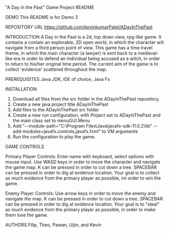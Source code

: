 "A Day in the Past"
Game Project README

DEMO
This README is for Demo 3

REPOSITORY URL
https://github.com/kevinkumarPatel/ADayInThePast

INTRODUCTION
A Day in the Past is a 2d, top down view, rpg-like game. It contains a contain an explorable, 2D open world, in which the character will navigate from a third person point of view. This game has a time travel theme, in which the main character (a lawyer) is sent back to a medieval-like era in order to defend an individual being accused as a witch, in order to return to his/her original time period. The current aim of the game is to collect 'evidence' scattered throughout the map.

PREREQUISITES
Java JDK, IDE of choice, Java Fx

INSTALLATION
1. Download all files from the src folder in the ADayInThePast repository.
2. Create a new java project title ADayInThePast
3. Add files to the ADayInThePast src folder
4. Create a new run configuration, with Project set to ADayInThePast and the main class set to menuGUI.Menu
5. Add "--module-path="C:\Program Files\Java\javafx-sdk-11.0.2\lib" --add-modules=javafx.controls,javafx.fxml" to VM arguments
6. Run the configuration to play the game.

GAME CONTROLS

Primary Player Controls:
Enter name with keyboard, select options with mouse input.
Use WASD keys in order to move the character and navigate the game map.
K can be pressed in order to cut down a tree.
SPACEBAR can be pressed in order to dig at evidence location.
Your goal is to collect as much evidence from the primary player as possible, int order to win the game.

Enemy Player Controls:
Use arrow keys in order to move the enemy and navigate the map.
K can be pressed in order to cut down a tree.
SPACEBAR can be pressed in order to dig at evidence location.
Your goal is to "steal" as much evidence from the primary player as possible, in order to make them lose the game.


AUTHORS
Filip, Theo, Pawan, Uijin, and Kevin